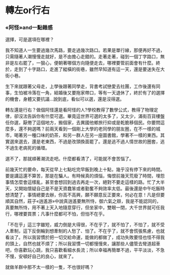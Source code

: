 # 轉左or行右
### «阿怪»and一點雜感

選擇，可是選項在哪裡？

我不知道人一生要過幾次馬路，要走過幾次路口。若果是單行線，那便再好不過，只需隨著人潮慢慢走就好，是不由擔心走錯的。走著走著，碰到一個丁字路口，無非是左右罷了，一狠心，便朝著哪個方向隨便走去，哪裡要管前面會有什麼。終於，走到了十字路口，走進了縱橫的街巷，雖然早知道有這一天，還是要迷失在大街小巷。

生下來就跟著父母走，上學後跟著同學走，背書考試戀愛去社團，工作後還有同事，生怕被冷落在一角，結婚後又要拖家帶口，等有一天退休了，終於有了的選擇的機會，身體又要抗議...說到底，看似可以選，還是沒得選。

轉左還是行右？做個阿怪還是看阿怪的人?學校教得了數學公式，教得了物理定律，卻沒法告訴你有什麼可選。畢竟這世界可選的太多了，又太少，滿街百貨樓盤任你選，厭倦了這個地方，搬個家，去異國他鄉旅行抑或是乾脆移個民。你要問這麼多，還不夠選嗎？前兩天看到一個剛上大學的老同學的朋友圈，在不一樣的城市，喝著另一種口味的奶茶，和另一群人在另一座圖書館，學著不一樣的東西。其實選來選去，還是老東西，不過是改頭換面罷了。還是逃不過人情世故的圈套，逃不過生老病死的循環。

選不了，那就順著潮流走吧。什麼都看清了，可能就不會苦惱了。

前幾天忙的要命，每天從早上七點吃完早飯到晚上十點，幾乎沒有停下來的時間。要是講這還不算苦，那是在騙人。有時候真的煩惱，悔恨前幾天荒廢了時間，埋怨事情怎麼會這樣亂，甚至會想回到過去再走一次，絕對不要走這樣的路。忙了大半天，又開始懷疑自己是不是天資蠢笨或者勤奮不夠效率太低。最後還是中午吃飯時想清楚了，事情總要去辦，你高不高興，願不願意反正要來，何必在意！凡是但要順其自然，莊子«逍遙游»中說真逍遙要無所恃，御六氣之辯，我是不能認同的，真要無所恃，用不著上天入地隨意穿行，但坐家中，雙眼一閉，大千世界就可任我行，哪裡要買票；凡事什麼都可不怕，但怕不在乎。

「不在乎」這三字雖短，威力倒是大得很，不在乎了，就不怕了，不怕了，就不受人牽制，這下反倒輪到想牽制的人愁了、怕了。不在乎了，就不會慌張焦慮，也就看淡了。所以我習慣於把一切交給命運，能做的都做了，成功失敗要怪也怪不得我的頭上，自然也就不煩了；所以我習慣一切都慢慢來，讓那些人儘管去彎道超車吧，你喜歡玩心跳，我只喜歡看細水長流；所以幸福再簡單不過，平平淡淡，不急不慢，安頓好自己的良心，就來了。

就做羊群中那不太一樣的一隻，不也很好嗎？


